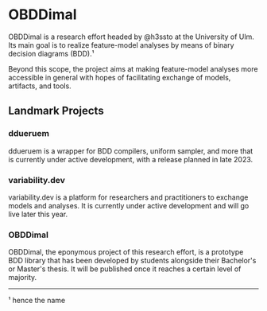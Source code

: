 # OBDDimal
OBDDimal is a research effort headed by @h3ssto at the University of Ulm. Its main goal is to realize feature-model analyses by means of binary decision diagrams (BDD).¹

Beyond this scope, the project aims at making feature-model analyses more accessible in general with hopes of facilitating exchange of models, artifacts, and tools.


## Landmark Projects

### ddueruem
ddueruem is a wrapper for BDD compilers, uniform sampler, and more that is currently under active development, with a release planned in late 2023.


### variability.dev
variability.dev is a platform for researchers and practitioners to exchange models and analyses. It is currently under active development and will go live later this year.


### OBDDimal
OBDDimal, the eponymous project of this research effort, is a prototype BDD library that has been developed by students alongside their Bachelor's or Master's thesis. It will be published once it reaches a certain level of majority.


----

¹ hence the name